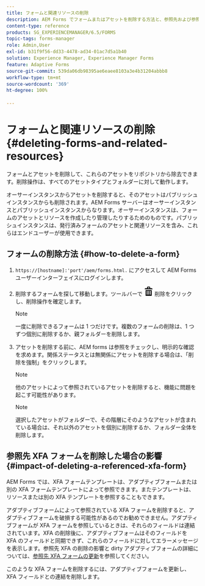 ```yaml
---
title: フォームと関連リソースの削除
description: AEM Forms でフォームまたはアセットを削除する方法と、参照先および参照元アセットと XFA フォームに対する影響。
content-type: reference
products: SG_EXPERIENCEMANAGER/6.5/FORMS
topic-tags: forms-manager
role: Admin,User
exl-id: b31f9f56-dd33-4478-ad34-01ac7d5a1b40
solution: Experience Manager, Experience Manager Forms
feature: Adaptive Forms
source-git-commit: 539da06db98395ae6eaee8103a3e4b31204abbb8
workflow-type: tm+mt
source-wordcount: '369'
ht-degree: 100%

---
```


# フォームと関連リソースの削除 {#deleting-forms-and-related-resources}

フォームとアセットを削除して、これらのアセットをリポジトリから除去できます。削除操作は、すべてのアセットタイプとフォルダーに対して動作します。

オーサーインスタンスからアセットを削除すると、そのアセットはパブリッシュインスタンスからも削除されます。AEM Forms サーバーはオーサーインスタンスとパブリッシュインスタンスからなります。オーサーインスタンスは、フォームのアセットとリソースを作成したり管理したりするためのものです。パブリッシュインスタンスは、発行済みフォームのアセットと関連リソースを含み、これらはエンドユーザーが使用できます。

## フォームの削除方法 {#how-to-delete-a-form}

1. `https://[hostname]:'port'/aem/forms.html.` にアクセスして AEM Forms ユーザーインターフェイスにログインします。
1. 削除するフォームを探して移動します。ツールバーで ![aem6forms_delete2](assets/aem6forms_delete2.png) 削除をクリックし、削除操作を確定します。

   >[!NOTE]
   >
   >一度に削除できるフォームは 1 つだけです。複数のフォームの削除は、1 つずつ個別に削除するか、親フォルダーを削除します。

1. アセットを削除する前に、AEM forms は参照をチェックし、明示的な確認を求めます。関係ステータスとは無関係にアセットを削除する場合は、「削除を強制」をクリックします。

   >[!NOTE]
   >
   >他のアセットによって参照されているアセットを削除すると、機能に問題を起こす可能性があります。

   >[!NOTE]
   >
   >選択したアセットがフォルダーで、その階層にそのようなアセットが含まれている場合は、それ以外のアセットを個別に削除するか、フォルダー全体を削除します。

## 参照先 XFA フォームを削除した場合の影響 {#impact-of-deleting-a-referenced-xfa-form}

AEM Forms では、XFA フォームテンプレートは、アダプティブフォームまたは別の XFA フォームテンプレートによって参照できます。またテンプレートは、リソースまたは別の XFA テンプレートを参照することもできます。

アダプティブフォームによって参照されている XFA フォームを削除すると、アダプティブフォームを破損する可能性があるのでお勧めできません。アダプティブフォームが XFA フォームを参照しているときは、それらのフィールドは連結されています。XFA の削除後に、アダプティブフォームはそのフィールドを XFA のフィールドと同期できず、これらのフィールドに対してエラーメッセージを表示します。参照先 XFA の削除の影響と dirty アダプティブフォームの詳細については、[参照先 XFA フォームの更新](/help/forms/using/get-xdp-pdf-documents-aem.md#p-updating-referenced-xfa-forms-p)を参照してください。

このような XFA フォームを削除するには、アダプティブフォームを更新し、XFA フィールドとの連結を削除します。
